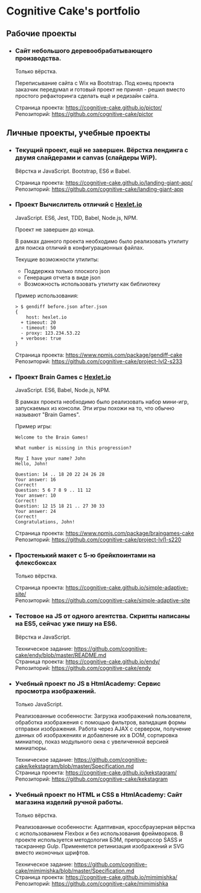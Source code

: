 # Cognitive Cake's portfolio

## Рабочие проекты

* ### Cайт небольшого деревообрабатывающего производства.

    Только вёрстка.

    Переписывание сайта с Wix на Bootstrap. Под конец проекта заказчик передумал и готовый проект не принял - решил вместо простого рефакторинга сделать ещё и редизайн сайта.

    Страница проекта: https://cognitive-cake.github.io/pictor/  
    Репозиторий: https://github.com/cognitive-cake/pictor

## Личные проекты, учебные проекты

* ### Текущий проект, ещё не завершен. Вёрстка лендинга с двумя слайдерами и canvas (слайдеры WiP).

    Вёрстка и JavaScript. Bootstrap, ES6 и Babel.

    Страница проекта: https://cognitive-cake.github.io/landing-giant-app/  
    Репозиторий: https://github.com/cognitive-cake/landing-giant-app

* ### Проект Вычислитель отличий c [Hexlet.io](https://hexlet.io)

    JavaScript. ES6, Jest, TDD, Babel, Node.js, NPM.

    Проект не завершен до конца.

    В рамках данного проекта необходимо было реализовать утилиту для поиска отличий в конфигурационных файлах.

    Текущие возможности утилиты:

    * Поддержка только плоского json
    * Генерация отчета в виде json
    * Возможность использовать утилиту как библиотеку

    Пример использования:

    ```
    > $ gendiff before.json after.json                            
    {
        host: hexlet.io
      + timeout: 20
      - timeout: 50
      - proxy: 123.234.53.22
      + verbose: true
    }
    ```

    Страница проекта: https://www.npmjs.com/package/gendiff-cake  
    Репозиторий: https://github.com/cognitive-cake/project-lvl2-s233    

* ### Проект Brain Games c [Hexlet.io](https://hexlet.io)

    JavaScript. ES6, Babel, Node.js, NPM.

    В рамках проекта необходимо было реализовать набор мини-игр, запускаемых из консоли. Эти игры похожи на то, что обычно называют "Brain Games".  

    Пример игры:

    ```
    Welcome to the Brain Games!

    What number is missing in this progression?

    May I have your name? John
    Hello, John!

    Question: 14 .. 18 20 22 24 26 28
    Your answer: 16
    Correct!
    Question: 5 6 7 8 9 .. 11 12
    Your answer: 10
    Correct!
    Question: 12 15 18 21 .. 27 30 33
    Your answer: 24
    Correct!
    Congratulations, John!
    ```

    Страница проекта: https://www.npmjs.com/package/braingames-cake  
    Репозиторий: https://github.com/cognitive-cake/project-lvl1-s220


* ### Простенький макет с 5-ю брейкпоинтами на флексбоксах

    Только вёрстка.

    Страница проекта: https://cognitive-cake.github.io/simple-adaptive-site/  
    Репозиторий: https://github.com/cognitive-cake/simple-adaptive-site


* ### Тестовое на JS от одного агентства. Скрипты написаны на ES5, сейчас уже пишу на ES6.

    Вёрстка и JavaScript.

    Техническое задание: https://github.com/cognitive-cake/endy/blob/master/README.md  
    Страница проекта: https://cognitive-cake.github.io/endy/  
    Репозиторий: https://github.com/cognitive-cake/endy


* ### Учебный проект по JS в HtmlAcademy: Сервис просмотра изображений.

    Только JavaScript.

    Реализованные особенности: Загрузка изображений пользователя, обработка изображения с помощью фильтров, валидация формы отправки изображения. Работа через AJAX с сервером, получение данных об изображениях и добавление их в DOM, сортировка миниатюр, показ модульного окна с увеличенной версией миниатюры.

    Техническое задание: https://github.com/cognitive-cake/kekstagram/blob/master/Specification.md  
    Страница проекта: https://cognitive-cake.github.io/kekstagram/  
    Репозиторий: https://github.com/cognitive-cake/kekstagram


* ### Учебный проект по HTML и CSS в HtmlAcademy: Сайт магазина изделий ручной работы.

    Только вёрстка.

    Реализованные особенности: Адаптивная, кроссбраузерная вёрстка c использованием Flexbox и без использования фреймворков. В проекте используется методология БЭМ, препроцессор SASS и таскраннер Gulp. Применяется ретинизация изображений и SVG вместо иконочных шрифтов.

    Техническое задание: https://github.com/cognitive-cake/mimimishka/blob/master/Specification.md  
    Страница проекта: https://cognitive-cake.github.io/mimimishka/  
    Репозиторий: https://github.com/cognitive-cake/mimimishka
